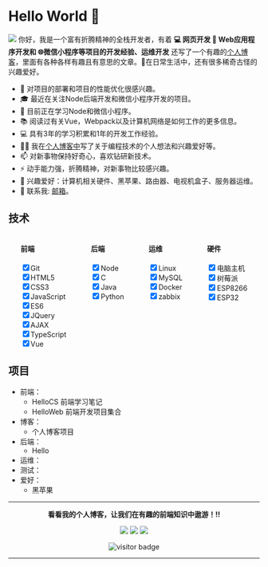 # Hello World 👋

![](https://github.com/halfrost/halfrost/blob/master/icons/header_.png)
你好，我是一个富有折腾精神的全栈开发者，有着 **💻 网页开发 📱 Web应用程序开发和 🌐微信小程序等项目的开发经验、运维开发** 还写了一个有趣的[个人博客](https://heweiliang88.github.io/)，里面有各种各样有趣且有意思的文章。🌈在日常生活中，还有很多稀奇古怪的兴趣爱好。

* 🧐   对项目的部署和项目的性能优化很感兴趣。
* 🎓   最近在关注Node后端开发和微信小程序开发的项目。
* 🌱   目前正在学习Node和微信小程序。
* 📚   阅读过有关Vue，Webpack以及计算机网络是如何工作的更多信息。
* 💻  具有3年的学习积累和1年的开发工作经验。
* ✍🏻  我在[个人博客中](https://heweiliang88.github.io/)写了关于编程技术的个人想法和兴趣爱好等。
* 📫  对新事物保持好奇心，喜欢钻研新技术。
* ⚡   动手能力强，折腾精神，对新事物比较感兴趣。
* 💼   兴趣爱好：计算机相关硬件、黑苹果、路由器、电视机盒子、服务器运维。
* 💬   联系我:  <a href="mailto:heweiliang88888@gmail">邮箱</a>。

## 技术

   <div style="display: flex;justify-content: space-around;">
         <div>
             <h4>前端</h4>
             <div>
                 <input type="checkbox" checked="checked">Git
             </div>
             <div>
                 <input type="checkbox" checked="checked">HTML5
             </div>
             <div>
                 <input type="checkbox" checked="checked">CSS3
             </div>
             <div>
                 <input type="checkbox" checked="checked">JavaScript
             </div>
             <div>
                 <input type="checkbox" checked="checked">ES6
             </div>
             <div>
                 <input type="checkbox" checked="checked">JQuery
             </div>
             <div>
                 <input type="checkbox" checked="checked">AJAX
             </div>
             <div>
                 <input type="checkbox" checked="checked">TypeScript
             </div>
             <div>
                 <input type="checkbox" checked="checked">Vue
             </div>
         </div>
         <div>
             <h4>后端</h4>
             <div>
                 <input type="checkbox" checked="checked">Node
             </div>
             <div>
                 <input type="checkbox" checked="checked">C
             </div>
             <div>
                 <input type="checkbox" checked="checked">Java
             </div>
             <div>
                 <input type="checkbox" checked="checked">Python
             </div>
         </div>
        <div>
            <h4>运维</h4>
            <div>
                <input type="checkbox" checked="checked">Linux
            </div>
            <div>
                <input type="checkbox" checked="checked">MySQL
            </div>
            <div>
                <input type="checkbox" checked="checked">Docker
            </div>
               <div>
                   <input type="checkbox" checked="checked">zabbix
               </div>
        </div>
     <div>
            <h4>硬件</h4>
            <div>
                <input type="checkbox" checked="checked">电脑主机
            </div>
            <div>
                <input type="checkbox" checked="checked">树莓派
            </div>
            <div>
                <input type="checkbox" checked="checked">ESP8266
            </div>
               <div>
                   <input type="checkbox" checked="checked">ESP32
               </div>
        </div>
    </div>

## 项目

- 前端：
  - HelloCS 前端学习笔记  
  - HelloWeb 前端开发项目集合
- 博客：
  - 个人博客项目
- 后端：
  - Hello
- 运维：
- 测试：
- 爱好：
  - 黑苹果

<hr>
<p align="center">
  <b>看看我的个人博客，让我们在有趣的前端知识中遨游！!!</b>

<p align="center">
<a href= "https://heweiliang88.github.io/"><img src="https://img.icons8.com/material-outlined/27/000000/ball-point-pen.png"/></a>
<a href= "https://juejin.cn/user/465848662763837"><img src="https://img.icons8.com/material-outlined/30/000000/linkedin.png"/></a>
<a href= "https://github.com/heweiliang88?tab=repositories"><img src="https://img.icons8.com/material-outlined/30/000000/twitter.png"/></a>
<a href= "mailto:heweiliang88888@gmail"/></a>
</p>
<p  align="center">
<!--<img src="https://visitor-badge.glitch.me/badge?page_id=halfrost.halfrost" alt="visitor badge"/>-->
<img src="https://visitor-badge.laobi.icu/badge?page_id=halfrost.halfrost" alt="visitor badge"/>       
</p>



---



